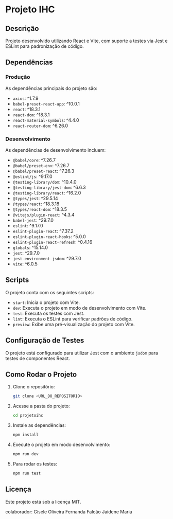 # Projeto IHC

## Descrição
Projeto desenvolvido utilizando React e Vite, com suporte a testes via Jest e ESLint para padronização de código.

## Dependências

### Produção
As dependências principais do projeto são:

- `axios`: ^1.7.9
- `babel-preset-react-app`: ^10.0.1
- `react`: ^18.3.1
- `react-dom`: ^18.3.1
- `react-material-symbols`: ^4.4.0
- `react-router-dom`: ^6.26.0

### Desenvolvimento
As dependências de desenvolvimento incluem:

- `@babel/core`: ^7.26.7
- `@babel/preset-env`: ^7.26.7
- `@babel/preset-react`: ^7.26.3
- `@eslint/js`: ^9.17.0
- `@testing-library/dom`: ^10.4.0
- `@testing-library/jest-dom`: ^6.6.3
- `@testing-library/react`: ^16.2.0
- `@types/jest`: ^29.5.14
- `@types/react`: ^18.3.18
- `@types/react-dom`: ^18.3.5
- `@vitejs/plugin-react`: ^4.3.4
- `babel-jest`: ^29.7.0
- `eslint`: ^9.17.0
- `eslint-plugin-react`: ^7.37.2
- `eslint-plugin-react-hooks`: ^5.0.0
- `eslint-plugin-react-refresh`: ^0.4.16
- `globals`: ^15.14.0
- `jest`: ^29.7.0
- `jest-environment-jsdom`: ^29.7.0
- `vite`: ^6.0.5

## Scripts

O projeto conta com os seguintes scripts:

- `start`: Inicia o projeto com Vite.
- `dev`: Executa o projeto em modo de desenvolvimento com Vite.
- `test`: Executa os testes com Jest.
- `lint`: Executa o ESLint para verificar padrões de código.
- `preview`: Exibe uma pré-visualização do projeto com Vite.

## Configuração de Testes

O projeto está configurado para utilizar Jest com o ambiente `jsdom` para testes de componentes React.

## Como Rodar o Projeto

1. Clone o repositório:
   ```bash
   git clone <URL_DO_REPOSITORIO>
   ```
2. Acesse a pasta do projeto:
   ```bash
   cd projetoihc
   ```
3. Instale as dependências:
   ```bash
   npm install
   ```
4. Execute o projeto em modo desenvolvimento:
   ```bash
   npm run dev
   ```
5. Para rodar os testes:
   ```bash
   npm run test
   ```

## Licença
Este projeto está sob a licença MIT.

   colaborador:
Gisele Oliveira 
Fernanda Falcão 
Jaidene Maria

